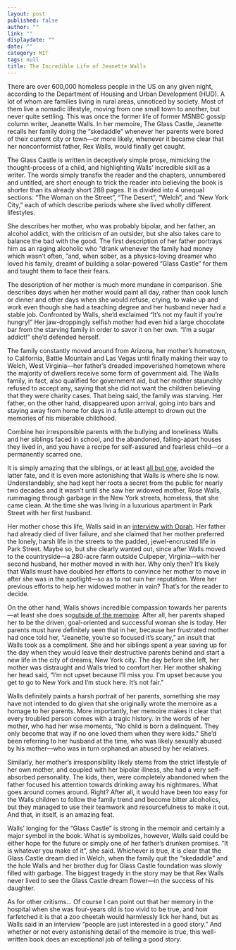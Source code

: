 ```yaml
---
layout: post
published: false
author: ""
link: ""
displaydate: ""
date: ""
category: MIT
tags: null
title: The Incredible Life of Jeanette Walls
---
```



There are over 600,000 homeless people in the US on any given night, according to the Department of Housing and Urban Development (HUD). A lot of whom are families living in rural areas, unnoticed by society. Most of them live a nomadic lifestyle, moving from one small town to another, but never quite settling. This was once the former life of former MSNBC gossip column writer, Jeanette Walls. In her memoire, The Glass Castle, Jeanette recalls her family doing the “skedaddle” whenever her parents were bored of their current city or town—or more likely, whenever it became clear that her nonconformist father, Rex Walls, would finally get caught. 

The Glass Castle is written in deceptively simple prose, mimicking the thought-process of a child, and highlighting Walls’ incredible skill as a writer. The words simply transfix the reader and the chapters, unnumbered and untitled, are short enough to trick the reader into believing the book is shorter than its already short 288 pages. It is divided into 4 unequal sections: “The Woman on the Street”, “The Desert”, “Welch”, and “New York City,” each of which describe periods where she lived wholly different lifestyles. 

She describes her mother, who was probably bipolar, and her father, an alcohol addict, with the criticism of an outsider, but she also takes care to balance the bad with the good. The first description of her father portrays him as an raging alcoholic who “drank whenever the family had money which wasn’t often, ”and, when sober, as a physics-loving dreamer who loved his family, dreamt of building a solar-powered “Glass Castle” for them and taught them to face their fears. 

The description of her mother is much more mundane in comparison. She describes days when her mother would paint all day, rather than cook lunch or dinner and other days when she would refuse, crying, to wake up and work even though she had a teaching degree and her husband never had a stable job. Confronted by Walls, she’d exclaimed “It’s not my fault if you’re hungry!” Her jaw-droppingly selfish mother had even hid a large chocolate bar from the starving family in order to savor it on her own. “I’m a sugar addict!” she’d defended herself.


The family constantly moved around from Arizona, her mother’s hometown, to California, Battle Mountain and Las Vegas until finally making their way to Welch, West Virginia—her father’s dreaded impoverished hometown where the majority of dwellers receive some form of government aid. The Walls family, in fact, also qualified for government aid, but her mother staunchly refused to accept any, saying that she did not want the children believing that they were charity cases. That being said, the family was starving. Her father, on the other hand, disappeared upon arrival, going into bars and staying away from home for days in a futile attempt to drown out the memories of his miserable childhood.

Combine her irresponsible parents with the bullying and loneliness Walls and her siblings faced in school, and the abandoned, falling-apart houses they lived in, and you have a recipe for self-assured and fearless child—or a permanently scarred one.  

It is simply amazing that the siblings, or at least [all but one](http://abcnews.go.com/Primetime/Entertainment/story?id=552776&page=1), avoided the latter fate, and it is even more astonishing that Walls is where she is now. Understandably, she had kept her roots a secret from the public for nearly two decades and it wasn’t until she saw her widowed mother, Rose Walls, rummaging through garbage in the New York streets, homeless, that she came clean. At the time she was living in a luxurious apartment in Park Street with her first husband.

Her mother chose this life, Walls said in an [interview with Oprah](https://www.youtube.com/watch?v=naAy_juIOQk). Her father had already died of liver failure, and she claimed that her mother preferred the lonely, harsh life in the streets to the padded, jewel-encrusted life in Park Street. Maybe so, but she clearly wanted out, since after Walls moved to the countryside—a 280-acre farm outside Culpeper, Virginia—with her second husband, her mother moved in with her. Why only then? It’s likely that Walls must have doubled her efforts to convince her mother to move in after she was in the spotlight—so as to not ruin her reputation. Were her previous efforts to help her widowed mother in vain? That’s for the reader to decide.

On the other hand, Walls shows incredible compassion towards her parents—at least she does so[outside of the memoire](http://abcnews.go.com/Primetime/Entertainment/story?id=552776&page=1). After all, her parents shaped her to be the driven, goal-oriented and successful woman she is today. Her parents must have definitely seen that in her, because her frustrated mother had once told her, “Jeanette, you’re so focused it’s scary,” an insult that Walls took as a compliment. She and her siblings spent a year saving up for the day when they would leave their destructive parents behind and start a new life in the city of dreams, New York city. The day before she left, her mother was distraught and Walls tried to comfort her. Her mother shaking her head said, “I’m not upset because I’ll miss you. I’m upset because you get to go to New York and I’m stuck here. It’s not fair.” 

Walls definitely paints a harsh portrait of her parents, something she may have not intended to do given that she originally wrote the memoire as a homage to her parents. More importantly, her memoire makes it clear that every troubled person comes with a tragic history. In the words of her mother, who had her wise moments, “No child is born a delinquent. They only become that way if no one loved them when they were kids.” She’d been referring to her husband at the time, who was likely sexually abused by his mother—who was in turn orphaned an abused by her relatives. 

Similarly, her mother’s irresponsibility likely stems from the strict lifestyle of her own mother, and coupled with her bipolar illness, she had a very self-absorbed personality. The kids, then, were completely abandoned when the father focused his attention towards drinking away his nightmares. What goes around comes around. Right? After all, it would have been too easy for the Walls children to follow the family trend and become bitter alcoholics, but they managed to use their teamwork and resourcefulness to make it out. And that, in itself, is an amazing feat.

Walls’ longing for the “Glass Castle” is strong in the memoir and certainly a major symbol in the book. What is symbolizes, however, Walls said could be either hope for the future or simply one of her father’s drunken promises. “It is whatever you make of it”, she said. Whichever is true, it is clear that the Glass Castle dream died in Welch, when the family quit the “skedaddle” and the hole Walls and her brother dug for Glass Castle foundation was slowly filled with garbage. The biggest tragedy in the story may be that Rex Walls never lived to see the Glass Castle dream flower—in the success of his daughter. 

As for other critisms… Of course I can point out that her memory in the hospital when she was four-years old is too vivid to be true, and how farfetched it is that a zoo cheetah would harmlessly lick her hand, but as Walls said in an interview “people are just interested in a good story.” And whether or not every astonishing detail of the memoire is true, this well-written book does an exceptional job of telling a good story.
